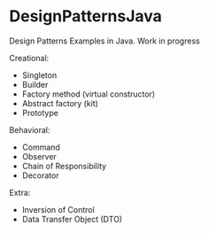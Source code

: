 # DesignPatternsJava

Design Patterns Examples in Java. Work in progress

Creational:
  - Singleton
  - Builder
  - Factory method (virtual constructor)
  - Abstract factory (kit)
  - Prototype

Behavioral:
  - Command
  - Observer
  - Chain of Responsibility
  - Decorator
  
Extra:
  - Inversion of Control
  - Data Transfer Object (DTO)
